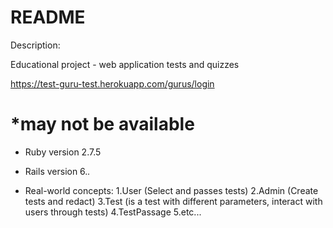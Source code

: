 # README

Description:

Educational project - web application tests and quizzes

https://test-guru-test.herokuapp.com/gurus/login

*may not be available
======================================

* Ruby version
  2.7.5
* Rails version
  6.*.*


* Real-world concepts:
1.User (Select and passes tests)
2.Admin (Create tests and redact)
3.Test (is a test with different parameters, interact with users through tests)
4.TestPassage
5.etc...
